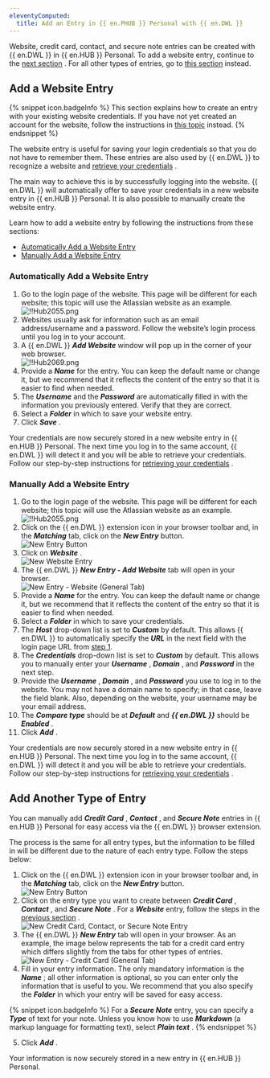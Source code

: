 ```yaml
---
eleventyComputed:
  title: Add an Entry in {{ en.PHUB }} Personal with {{ en.DWL }}
---
```

Website, credit card, contact, and secure note entries can be created with {{ en.DWL }} in {{ en.HUB }} Personal. To add a website entry, continue to the [next section](#add-a-website-entry) . For all other types of entries, go to [this section](#add-another-type-of-entry) instead.  

## Add a Website Entry 

{% snippet icon.badgeInfo %} 
This section explains how to create an entry with your existing website credentials. If you have not yet created an account for the website, follow the instructions in [this topic](/hub/dwl/using-devolutions-web-login/using-dwl-with-hub-personal/create-account-website-hub-personal/) instead. 
{% endsnippet %}
 
The website entry is useful for saving your login credentials so that you do not have to remember them. These entries are also used by {{ en.DWL }} to recognize a website and [retrieve your credentials](/hub/dwl/using-devolutions-web-login/using-dwl-with-hub-personal/retrieve-credentials-hub-personal/) .  

The main way to achieve this is by successfully logging into the website. {{ en.DWL }} will automatically offer to save your credentials in a new website entry in {{ en.HUB }} Personal. It is also possible to manually create the website entry.  

Learn how to add a website entry by following the instructions from these sections:  

* [Automatically Add a Website Entry](#automatically-add-a-website-entry) 
* [Manually Add a Website Entry](#manually-add-a-website-entry) 

### Automatically Add a Website Entry 

1. Go to the login page of the website. This page will be different for each website; this topic will use the Atlassian website as an example.  
![!!Hub2055.png](/img/en/hub/Hub2055.png) 
1. Websites usually ask for information such as an email address/username and a password. Follow the website’s login process until you log in to your account. 
1. A {{ en.DWL }}    ***Add Website*** window will pop up in the corner of your web browser.  
![!!Hub2069.png](/img/en/hub/Hub2069.png) 
1. Provide a ***Name*** for the entry. You can keep the default name or change it, but we recommend that it reflects the content of the entry so that it is easier to find when needed. 
1. The ***Username*** and the ***Password*** are automatically filled in with the information you previously entered. Verify that they are correct. 
1. Select a ***Folder*** in which to save your website entry. 
1. Click ***Save*** .  

Your credentials are now securely stored in a new website entry in {{ en.HUB }} Personal. The next time you log in to the same account, {{ en.DWL }} will detect it and you will be able to retrieve your credentials. Follow our step-by-step instructions for [retrieving your credentials](/hub/dwl/using-devolutions-web-login/using-dwl-with-hub-personal/retrieve-credentials-hub-personal/) .  

### Manually Add a Website Entry 

1. <a name="1"></a>Go to the login page of the website. This page will be different for each website; this topic will use the Atlassian website as an example.  
![!!Hub2055.png](/img/en/hub/Hub2055.png) 
1. Click on the {{ en.DWL }} extension icon in your browser toolbar and, in the ***Matching*** tab, click on the ***New Entry*** button.  
![New Entry Button](/img/en/hub/Hub2070.png) 
1. Click on ***Website*** .  
![New Website Entry](/img/en/hub/Hub2071.png) 
1. The {{ en.DWL }}    ***New Entry - Add Website*** tab will open in your browser.  
![New Entry - Website (General Tab)](/img/en/hub/Hub2135.png) 
1. Provide a ***Name*** for the entry. You can keep the default name or change it, but we recommend that it reflects the content of the entry so that it is easier to find when needed. 
1. Select a ***Folder*** in which to save your credentials. 
1. The ***Host*** drop-down list is set to ***Custom*** by default. This allows {{ en.DWL }} to automatically specify the ***URL*** in the next field with the login page URL from <a href="#1">step 1</a>. 
1. The ***Credentials*** drop-down list is set to ***Custom*** by default. This allows you to manually enter your ***Username*** , ***Domain*** , and ***Password*** in the next step. 
1. Provide the ***Username*** , ***Domain*** , and ***Password*** you use to log in to the website. You may not have a domain name to specify; in that case, leave the field blank. Also, depending on the website, your username may be your email address. 
1. The ***Compare type*** should be at ***Default*** and ***{{ en.DWL }}*** should be ***Enabled*** . 
1. Click ***Add*** .  

Your credentials are now securely stored in a new website entry in {{ en.HUB }} Personal. The next time you log in to the same account, {{ en.DWL }} will detect it and you will be able to retrieve your credentials. Follow our step-by-step instructions for [retrieving your credentials](/hub/dwl/using-devolutions-web-login/using-dwl-with-hub-personal/retrieve-credentials-hub-personal/) .  

## Add Another Type of Entry 

You can manually add ***Credit Card*** , ***Contact*** , and ***Secure Note*** entries in {{ en.HUB }} Personal for easy access via the {{ en.DWL }} browser extension.  

The process is the same for all entry types, but the information to be filled in will be different due to the nature of each entry type. Follow the steps below:  

1. Click on the {{ en.DWL }} extension icon in your browser toolbar and, in the ***Matching*** tab, click on the ***New Entry*** button.  
![New Entry Button](/img/en/hub/Hub2070.png) 
1. Click on the entry type you want to create between ***Credit Card*** , ***Contact*** , and ***Secure Note*** . For a ***Website*** entry, follow the steps in the [previous section](#add-a-website-entry) .  
![New Credit Card, Contact, or Secure Note Entry](/img/en/hub/Hub2074.png) 
1. The {{ en.DWL }}    ***New Entry*** tab will open in your browser. As an example, the image below represents the tab for a credit card entry which differs slightly from the tabs for other types of entries.  
![New Entry - Credit Card (General Tab)](/img/en/hub/Hub2075.png) 
1. Fill in your entry information. The only mandatory information is the ***Name*** ; all other information is optional, so you can enter only the information that is useful to you. We recommend that you also specify the ***Folder*** in which your entry will be saved for easy access.  

{% snippet icon.badgeInfo %} 
For a ***Secure Note*** entry, you can specify a ***Type*** of text for your note. Unless you know how to use ***Markdown*** (a markup language for formatting text), select ***Plain text*** . 
{% endsnippet %}
 
5. Click ***Add*** .  

Your information is now securely stored in a new entry in {{ en.HUB }} Personal. 

